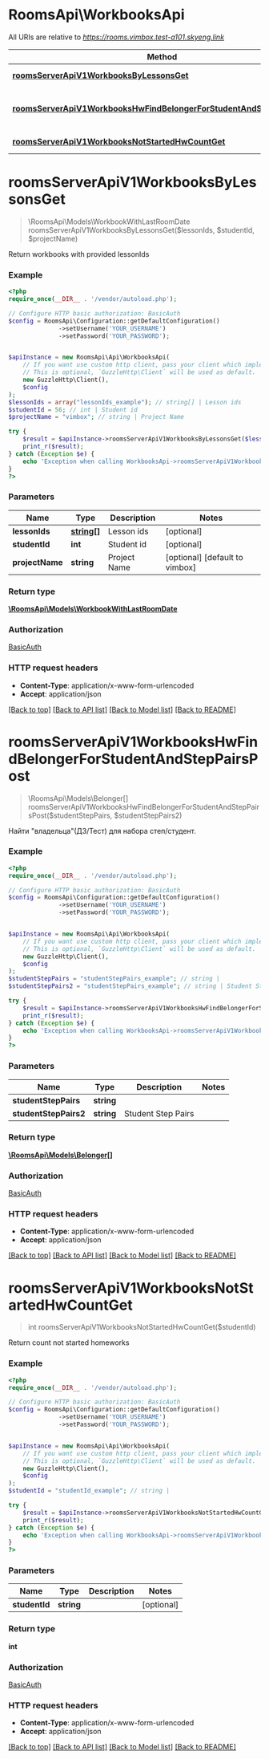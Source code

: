 # RoomsApi\WorkbooksApi

All URIs are relative to *https://rooms.vimbox.test-a101.skyeng.link*

Method | HTTP request | Description
------------- | ------------- | -------------
[**roomsServerApiV1WorkbooksByLessonsGet**](WorkbooksApi.md#roomsServerApiV1WorkbooksByLessonsGet) | **GET** /rooms/server-api/v1/workbooks/byLessons | Return workbooks with provided lessonIds
[**roomsServerApiV1WorkbooksHwFindBelongerForStudentAndStepPairsPost**](WorkbooksApi.md#roomsServerApiV1WorkbooksHwFindBelongerForStudentAndStepPairsPost) | **POST** /rooms/server-api/v1/workbooks/hw/findBelongerForStudentAndStepPairs | Найти \&quot;владельца\&quot;(ДЗ/Тест) для набора степ/студент.
[**roomsServerApiV1WorkbooksNotStartedHwCountGet**](WorkbooksApi.md#roomsServerApiV1WorkbooksNotStartedHwCountGet) | **GET** /rooms/server-api/v1/workbooks/notStartedHwCount | Return count not started homeworks


# **roomsServerApiV1WorkbooksByLessonsGet**
> \RoomsApi\Models\WorkbookWithLastRoomDate roomsServerApiV1WorkbooksByLessonsGet($lessonIds, $studentId, $projectName)

Return workbooks with provided lessonIds

### Example
```php
<?php
require_once(__DIR__ . '/vendor/autoload.php');

// Configure HTTP basic authorization: BasicAuth
$config = RoomsApi\Configuration::getDefaultConfiguration()
              ->setUsername('YOUR_USERNAME')
              ->setPassword('YOUR_PASSWORD');


$apiInstance = new RoomsApi\Api\WorkbooksApi(
    // If you want use custom http client, pass your client which implements `GuzzleHttp\ClientInterface`.
    // This is optional, `GuzzleHttp\Client` will be used as default.
    new GuzzleHttp\Client(),
    $config
);
$lessonIds = array("lessonIds_example"); // string[] | Lesson ids
$studentId = 56; // int | Student id
$projectName = "vimbox"; // string | Project Name

try {
    $result = $apiInstance->roomsServerApiV1WorkbooksByLessonsGet($lessonIds, $studentId, $projectName);
    print_r($result);
} catch (Exception $e) {
    echo 'Exception when calling WorkbooksApi->roomsServerApiV1WorkbooksByLessonsGet: ', $e->getMessage(), PHP_EOL;
}
?>
```

### Parameters

Name | Type | Description  | Notes
------------- | ------------- | ------------- | -------------
 **lessonIds** | [**string[]**](../Model/string.md)| Lesson ids | [optional]
 **studentId** | **int**| Student id | [optional]
 **projectName** | **string**| Project Name | [optional] [default to vimbox]

### Return type

[**\RoomsApi\Models\WorkbookWithLastRoomDate**](../Model/WorkbookWithLastRoomDate.md)

### Authorization

[BasicAuth](../../README.md#BasicAuth)

### HTTP request headers

 - **Content-Type**: application/x-www-form-urlencoded
 - **Accept**: application/json

[[Back to top]](#) [[Back to API list]](../../README.md#documentation-for-api-endpoints) [[Back to Model list]](../../README.md#documentation-for-models) [[Back to README]](../../README.md)

# **roomsServerApiV1WorkbooksHwFindBelongerForStudentAndStepPairsPost**
> \RoomsApi\Models\Belonger[] roomsServerApiV1WorkbooksHwFindBelongerForStudentAndStepPairsPost($studentStepPairs, $studentStepPairs2)

Найти \"владельца\"(ДЗ/Тест) для набора степ/студент.

### Example
```php
<?php
require_once(__DIR__ . '/vendor/autoload.php');

// Configure HTTP basic authorization: BasicAuth
$config = RoomsApi\Configuration::getDefaultConfiguration()
              ->setUsername('YOUR_USERNAME')
              ->setPassword('YOUR_PASSWORD');


$apiInstance = new RoomsApi\Api\WorkbooksApi(
    // If you want use custom http client, pass your client which implements `GuzzleHttp\ClientInterface`.
    // This is optional, `GuzzleHttp\Client` will be used as default.
    new GuzzleHttp\Client(),
    $config
);
$studentStepPairs = "studentStepPairs_example"; // string | 
$studentStepPairs2 = "studentStepPairs_example"; // string | Student Step Pairs

try {
    $result = $apiInstance->roomsServerApiV1WorkbooksHwFindBelongerForStudentAndStepPairsPost($studentStepPairs, $studentStepPairs2);
    print_r($result);
} catch (Exception $e) {
    echo 'Exception when calling WorkbooksApi->roomsServerApiV1WorkbooksHwFindBelongerForStudentAndStepPairsPost: ', $e->getMessage(), PHP_EOL;
}
?>
```

### Parameters

Name | Type | Description  | Notes
------------- | ------------- | ------------- | -------------
 **studentStepPairs** | **string**|  |
 **studentStepPairs2** | **string**| Student Step Pairs |

### Return type

[**\RoomsApi\Models\Belonger[]**](../Model/Belonger.md)

### Authorization

[BasicAuth](../../README.md#BasicAuth)

### HTTP request headers

 - **Content-Type**: application/x-www-form-urlencoded
 - **Accept**: application/json

[[Back to top]](#) [[Back to API list]](../../README.md#documentation-for-api-endpoints) [[Back to Model list]](../../README.md#documentation-for-models) [[Back to README]](../../README.md)

# **roomsServerApiV1WorkbooksNotStartedHwCountGet**
> int roomsServerApiV1WorkbooksNotStartedHwCountGet($studentId)

Return count not started homeworks

### Example
```php
<?php
require_once(__DIR__ . '/vendor/autoload.php');

// Configure HTTP basic authorization: BasicAuth
$config = RoomsApi\Configuration::getDefaultConfiguration()
              ->setUsername('YOUR_USERNAME')
              ->setPassword('YOUR_PASSWORD');


$apiInstance = new RoomsApi\Api\WorkbooksApi(
    // If you want use custom http client, pass your client which implements `GuzzleHttp\ClientInterface`.
    // This is optional, `GuzzleHttp\Client` will be used as default.
    new GuzzleHttp\Client(),
    $config
);
$studentId = "studentId_example"; // string | 

try {
    $result = $apiInstance->roomsServerApiV1WorkbooksNotStartedHwCountGet($studentId);
    print_r($result);
} catch (Exception $e) {
    echo 'Exception when calling WorkbooksApi->roomsServerApiV1WorkbooksNotStartedHwCountGet: ', $e->getMessage(), PHP_EOL;
}
?>
```

### Parameters

Name | Type | Description  | Notes
------------- | ------------- | ------------- | -------------
 **studentId** | **string**|  | [optional]

### Return type

**int**

### Authorization

[BasicAuth](../../README.md#BasicAuth)

### HTTP request headers

 - **Content-Type**: application/x-www-form-urlencoded
 - **Accept**: application/json

[[Back to top]](#) [[Back to API list]](../../README.md#documentation-for-api-endpoints) [[Back to Model list]](../../README.md#documentation-for-models) [[Back to README]](../../README.md)

